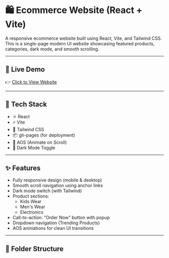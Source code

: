 # 🛍️ Ecommerce Website (React + Vite)

A responsive ecommerce website built using React, Vite, and Tailwind CSS.  
This is a single-page modern UI website showcasing featured products, categories, dark mode, and smooth scrolling.

---

## 🔗 Live Demo

👉 [Click to View Website](https://coding-by-kimi.github.io/ecommerce-react/)

---

## 🧰 Tech Stack

- ⚛️ React
- ⚡ Vite
- 🎨 Tailwind CSS
- 📦 gh-pages (for deployment)
- 🔄 AOS (Animate on Scroll)
- 🌙 Dark Mode Toggle

---

## ✨ Features

- Fully responsive design (mobile & desktop)
- Smooth scroll navigation using anchor links
- Dark mode switch (with Tailwind)
- Product sections:
  - Kids Wear
  - Men's Wear
  - Electronics
- Call-to-action: "Order Now" button with popup
- Dropdown navigation (Trending Products)
- AOS animations for clean UI transitions

---

## 📁 Folder Structure

